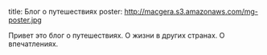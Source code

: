 title: Блог о путешествиях
poster: http://macgera.s3.amazonaws.com/mg-poster.jpg

Привет это блог о путешествиях. О жизни в других странах. О впечатлениях.
